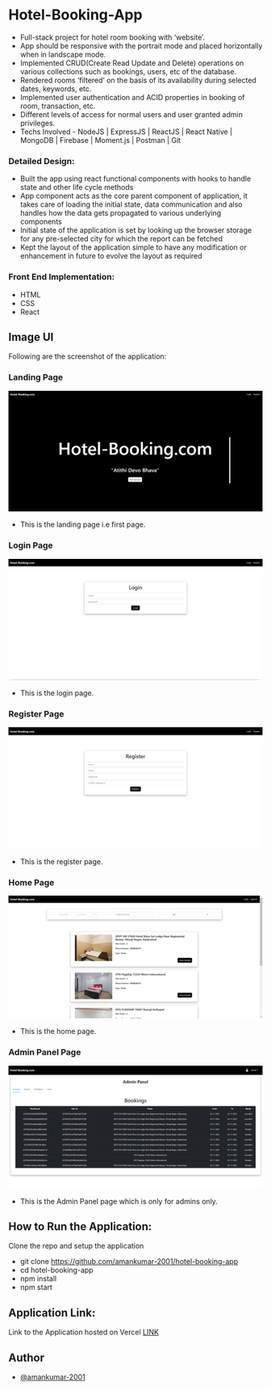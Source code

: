 
# Hotel-Booking-App

- Full-stack project for hotel room booking with ‘website’.
- App should be responsive with the portrait mode and placed horizontally when in landscape mode.
- Implemented CRUD(Create Read Update and Delete) operations on various collections such as bookings, users, etc of the database.
- Rendered rooms ‘filtered’ on the basis of its availability during selected dates, keywords, etc.
- Implemented user authentication and ACID properties in booking of room, transaction, etc.
- Different levels of access for normal users and user granted admin privileges.
- Techs Involved - NodeJS | ExpressJS | ReactJS | React Native | MongoDB | Firebase | Moment.js | Postman | Git



### Detailed Design:

- Built the app using react functional components with hooks to handle state and other life cycle methods
- App component acts as the core parent component of application, it takes care of loading the initial state, data communication and also handles how the data gets propagated to various underlying components
- Initial state of the application is set by looking up the browser storage for any pre-selected city for which the report can be fetched
- Kept the layout of the application simple to have any modification or enhancement in future to evolve the layout as required

### Front End Implementation:

- HTML
- CSS
- React

## Image UI
Following are the screenshot of the application:

### Landing Page
![alt text](./client/public/landingPicture.png)
- This is the landing page i.e first page.

### Login Page
![alt text](./client/public/loginPage.png)
- This is the login page.

### Register Page
![alt text](./client/public/registerPage.png)
- This is the register page.

### Home Page
![alt text](./client/public/homePage.png)
- This is the home page.

### Admin Panel Page
![alt text](./client/public/adminPanel.png)
- This is the Admin Panel page which is only for admins only.

## How to Run the Application:

Clone the repo and setup the application

- git clone https://github.com/amankumar-2001/hotel-booking-app
- cd hotel-booking-app
- npm install
- npm start


## Application Link:

Link to the Application hosted on Vercel [LINK](https://hotel-booking-hnkaj9iio-amankumar-2001.vercel.app/)



## Author

- [@amankumar-2001](https://www.github.com/amankumar-2001)

